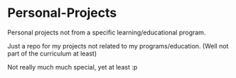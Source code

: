 # Personal-Projects
Personal projects not from a specific learning/educational program. 

Just a repo for my projects not related to my programs/education. (Well not part of the curriculum at least)

Not really much much special, yet at least :p 
